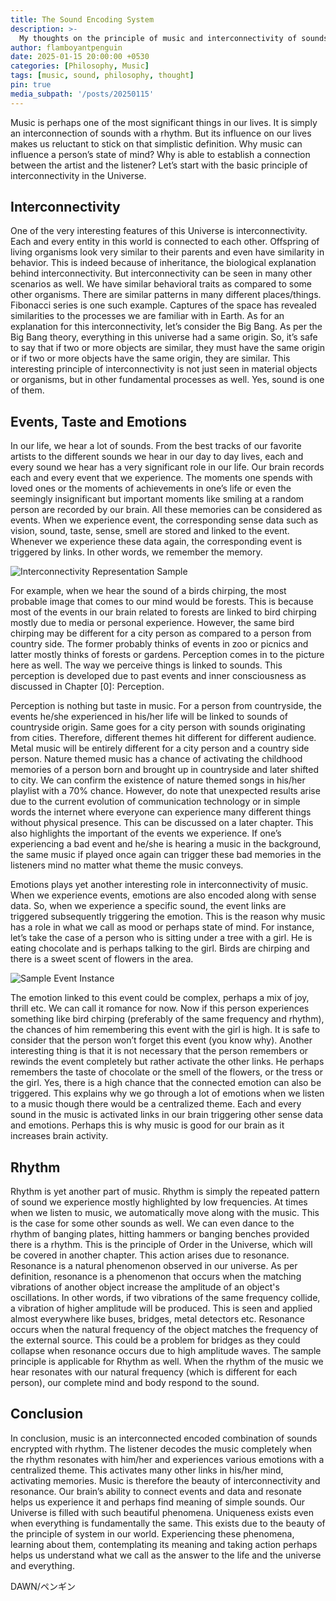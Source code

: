 ```yaml
---
title: The Sound Encoding System
description: >-
  My thoughts on the principle of music and interconnectivity of sounds
author: flamboyantpenguin
date: 2025-01-15 20:00:00 +0530
categories: [Philosophy, Music]
tags: [music, sound, philosophy, thought]
pin: true
media_subpath: '/posts/20250115'
---
```


Music is perhaps one of the most significant things in our lives. It is simply an interconnection of
sounds with a rhythm. But its influence on our lives makes us reluctant to stick on that simplistic
definition. Why music can influence a person’s state of mind? Why is able to establish a
connection between the artist and the listener? Let’s start with the basic principle of
interconnectivity in the Universe.

## Interconnectivity

One of the very interesting features of this Universe is interconnectivity. Each and every entity in
this world is connected to each other. Offspring of living organisms look very similar to their
parents and even have similarity in behavior. This is indeed because of inheritance, the biological
explanation behind interconnectivity. But interconnectivity can be seen in many other scenarios
as well. We have similar behavioral traits as compared to some other organisms. There are similar
patterns in many different places/things. Fibonacci series is one such example. Captures of the
space has revealed similarities to the processes we are familiar with in Earth. As for an
explanation for this interconnectivity, let’s consider the Big Bang. As per the Big Bang theory,
everything in this universe had a same origin. So, it’s safe to say that if two or more objects are
similar, they must have the same origin or if two or more objects have the same origin, they are
similar. This interesting principle of interconnectivity is not just seen in material objects or
organisms, but in other fundamental processes as well. Yes, sound is one of them.

## Events, Taste and Emotions

In our life, we hear a lot of sounds. From the best tracks of our favorite artists to the different
sounds we hear in our day to day lives, each and every sound we hear has a very significant role
in our life. Our brain records each and every event that we experience. The moments one spends
with loved ones or the moments of achievements in one’s life or even the seemingly insignificant
but important moments like smiling at a random person are recorded by our brain. All these
memories can be considered as events. When we experience event, the corresponding sense data
such as vision, sound, taste, sense, smell are stored and linked to the event. Whenever we
experience these data again, the corresponding event is triggered by links. In other words, we
remember the memory.

![Interconnectivity Representation Sample](/Interconnectivity_Representation_Sample.png)

For example, when we hear the sound of a birds chirping, the most probable image that comes to
our mind would be forests. This is because most of the events in our brain related to forests are
linked to bird chirping mostly due to media or personal experience. However, the same bird
chirping may be different for a city person as compared to a person from country side. The former
probably thinks of events in zoo or picnics and latter mostly thinks of forests or gardens.
Perception comes in to the picture here as well. The way we perceive things is linked to sounds.
This perception is developed due to past events and inner consciousness as discussed in Chapter
[0]: Perception.

Perception is nothing but taste in music. For a person from countryside, the events he/she
experienced in his/her life will be linked to sounds of countryside origin. Same goes for a city
person with sounds originating from cities. Therefore, different themes hit different for different
audience. Metal music will be entirely different for a city person and a country side person. Nature
themed music has a chance of activating the childhood memories of a person born and brought
up in countryside and later shifted to city. We can confirm the existence of nature themed songs
in his/her playlist with a 70% chance. However, do note that unexpected results arise due to the
current evolution of communication technology or in simple words the internet where everyone
can experience many different things without physical presence. This can be discussed on a later
chapter. This also highlights the important of the events we experience. If one’s experiencing a
bad event and he/she is hearing a music in the background, the same music if played once again
can trigger these bad memories in the listeners mind no matter what theme the music conveys.

Emotions plays yet another interesting role in interconnectivity of music. When we experience
events, emotions are also encoded along with sense data. So, when we experience a specific
sound, the event links are triggered subsequently triggering the emotion. This is the reason why
music has a role in what we call as mood or perhaps state of mind.
For instance, let’s take the case of a person who is sitting under a tree with a girl. He is eating
chocolate and is perhaps talking to the girl. Birds are chirping and there is a sweet scent of flowers
in the area.

![Sample Event Instance](/Sample_Event_Instance.png)

The emotion linked to this event could be complex, perhaps a mix of joy, thrill etc. We can call it
romance for now. Now if this person experiences something like bird chirping (preferably of the
same frequency and rhythm), the chances of him remembering this event with the girl is high. It
is safe to consider that the person won’t forget this event (you know why). Another interesting
thing is that it is not necessary that the person remembers or rewinds the event completely but
rather activate the other links. He perhaps remembers the taste of chocolate or the smell of the
flowers, or the tress or the girl. Yes, there is a high chance that the connected emotion can also
be triggered. This explains why we go through a lot of emotions when we listen to a music though
there would be a centralized theme. Each and every sound in the music is activated links in our
brain triggering other sense data and emotions. Perhaps this is why music is good for our brain
as it increases brain activity.

## Rhythm

Rhythm is yet another part of music. Rhythm is simply the repeated pattern of sound we
experience mostly highlighted by low frequencies. At times when we listen to music, we
automatically move along with the music. This is the case for some other sounds as well. We can
even dance to the rhythm of banging plates, hitting hammers or banging benches provided there
is a rhythm. This is the principle of Order in the Universe, which will be covered in another chapter.
This action arises due to resonance. Resonance is a natural phenomenon observed in our
universe. As per definition, resonance is a phenomenon that occurs when the matching vibrations
of another object increase the amplitude of an object's oscillations. In other words, if two vibrations
of the same frequency collide, a vibration of higher amplitude will be produced. This is seen and
applied almost everywhere like buses, bridges, metal detectors etc. Resonance occurs when the
natural frequency of the object matches the frequency of the external source. This could be a
problem for bridges as they could collapse when resonance occurs due to high amplitude waves.
The sample principle is applicable for Rhythm as well. When the rhythm of the music we hear
resonates with our natural frequency (which is different for each person), our complete mind and
body respond to the sound.

## Conclusion

In conclusion, music is an interconnected encoded combination of sounds encrypted with rhythm.
The listener decodes the music completely when the rhythm resonates with him/her and
experiences various emotions with a centralized theme. This activates many other links in his/her
mind, activating memories. Music is therefore the beauty of interconnectivity and resonance. Our
brain’s ability to connect events and data and resonate helps us experience it and perhaps find
meaning of simple sounds. Our Universe is filled with such beautiful phenomena. Uniqueness
exists even when everything is fundamentally the same. This exists due to the beauty of the
principle of system in our world. Experiencing these phenomena, learning about them,
contemplating its meaning and taking action perhaps helps us understand what we call as the
answer to the life and the universe and everything.

DAWN/ペンギン
